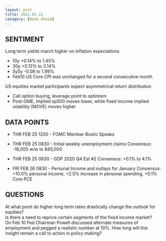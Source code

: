 ```yaml
---
layout: post
title: 2021.02.21
category: [Week Ahead]
---
```


## SENTIMENT
Long term yields march higher on inflation expectations  
* 10y +0.14% to 1.45%
* 30y +0.13% to 2.14%
* 5y5y -0.08 to 1.99%
* Feb10 US Core CPI was unchanged for a second consecutive month 

US equities market participants expect asymmetrical return distribution
* Call option buying, leverage point to optimism 
* Post-GME, implied sp500 moves lower, while fixed income implied volatility (MOVE) moves higher 

## DATA POINTS 
* THR FEB 25 1200 - FOMC Member Bostic Speaks 
* THR FEB 25 0830 - Initial weekly unemployment claims 
Consensus: -16,000 w/w to 845,000 
* THR FEB 25 0830 - GDP 2020 Q4 Est #2
Consensus: +0.1% to 4.1%  

* FRI FEB 26 0830 - Personal Income and outlays for January 
Consensus: +10.0% personal income, +2.5% increase in personal spending, +0.1% Core PCE
    
## QUESTIONS
At what point do higher long term rates drastically change the outlook for equities?  
Is there a need to reprice certain segments of the fixed income market?  
On Feb 10 Fed Chairman Powell discussed alternate measures of employment and pegged a realistic number at 10%. How long will this insight remain a call to action in policy making?

